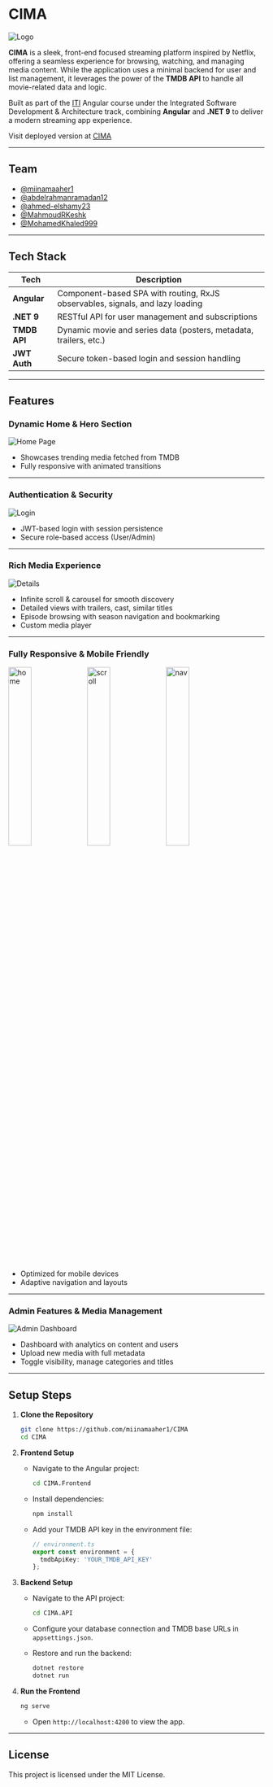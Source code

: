 # CIMA

![Logo](Front-End/movies-streaming-app/public/images/screenshots/CIMA.png)

**CIMA** is a sleek, front-end focused streaming platform inspired by Netflix, offering a seamless experience for browsing, watching, and managing media content. While the application uses a minimal backend for user and list management, it leverages the power of the **TMDB API** to handle all movie-related data and logic.

Built as part of the [ITI](https://iti.gov.eg/home) Angular course under the Integrated Software Development & Architecture track, combining **Angular** and **.NET 9** to deliver a modern streaming app experience.

Visit deployed version at [CIMA](cima-zeta.vercel.app)

---

## Team

* [@miinamaaher1](https://github.com/miinamaaher1)
* [@abdelrahmanramadan12](https://github.com/abdelrahmanramadan12)
* [@ahmed-elshamy23](https://github.com/ahmed-elshamy23)
* [@MahmoudRKeshk](https://github.com/MahmoudRKeshk)
* [@MohamedKhaled999](https://github.com/MohamedKhaled999)

---

## Tech Stack

| Tech         | Description                                                          |
| ------------ | -------------------------------------------------------------------- |
| **Angular**  | Component-based SPA with routing, RxJS observables, signals, and lazy loading   |
| **.NET 9**   | RESTful API for user management and subscriptions                    |
| **TMDB API** | Dynamic movie and series data (posters, metadata, trailers, etc.)    |
| **JWT Auth** | Secure token-based login and session handling                        |

---

## Features

### Dynamic Home & Hero Section

![Home Page](Front-End/movies-streaming-app/public/images/screenshots/01-home.png)

* Showcases trending media fetched from TMDB
* Fully responsive with animated transitions

---

### Authentication & Security

![Login](Front-End/movies-streaming-app/public/images/screenshots/00-signin.png)

* JWT-based login with session persistence
* Secure role-based access (User/Admin)

---

### Rich Media Experience

![Details](Front-End/movies-streaming-app/public/images/screenshots/05-details.png)

* Infinite scroll & carousel for smooth discovery
* Detailed views with trailers, cast, similar titles
* Episode browsing with season navigation and bookmarking
* Custom media player

---

### Fully Responsive & Mobile Friendly

<p>
  <img src="Front-End/movies-streaming-app/public/images/screenshots/11-home-phone.png" width="30%" alt ="home"/>
  <img src="Front-End/movies-streaming-app/public/images/screenshots/13-infinite-scroll-phone.png" width="30%" alt="scroll" />
  <img src="Front-End/movies-streaming-app/public/images/screenshots/14-nav-phone.png" width="30%" alt="nav" />
</p>

* Optimized for mobile devices
* Adaptive navigation and layouts

---

### Admin Features & Media Management

![Admin Dashboard](Front-End/movies-streaming-app/public/images/screenshots/08-analytics.png)

* Dashboard with analytics on content and users
* Upload new media with full metadata
* Toggle visibility, manage categories and titles

---

## Setup Steps

1. **Clone the Repository**

   ```sh
   git clone https://github.com/miinamaaher1/CIMA
   cd CIMA
   ```

2. **Frontend Setup**

   * Navigate to the Angular project:

     ```sh
     cd CIMA.Frontend
     ```

   * Install dependencies:

     ```sh
     npm install
     ```

   * Add your TMDB API key in the environment file:

     ```ts
     // environment.ts
     export const environment = {
       tmdbApiKey: 'YOUR_TMDB_API_KEY'
     };
     ```

3. **Backend Setup**

   * Navigate to the API project:

     ```sh
     cd CIMA.API
     ```

   * Configure your database connection and TMDB base URLs in `appsettings.json`.
   * Restore and run the backend:

     ```sh
     dotnet restore
     dotnet run
     ```

4. **Run the Frontend**

   ```sh
   ng serve
   ```

   * Open `http://localhost:4200` to view the app.

---

## License

This project is licensed under the MIT License.
